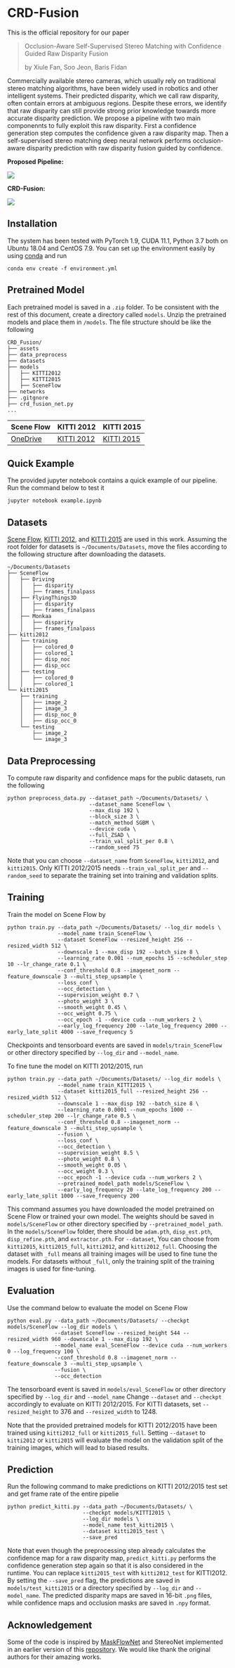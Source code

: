 # CRD-Fusion

This is the official repository for our paper
> Occlusion-Aware Self-Supervised Stereo Matching with Confidence Guided Raw Disparity Fusion
>
> by Xiule Fan, Soo Jeon, Baris Fidan

Commercially available stereo cameras, which usually rely on traditional stereo matching algorithms, have been widely
used in robotics and other intelligent systems. Their predicted disparity, which we call raw disparity, often contain
errors at ambiguous regions. Despite these errors, we identify that raw disparity can still provide strong prior
knowledge towards more accurate disparity prediction. We propose a pipeline with two main componennts to fully exploit
this raw disparity. First a confidence generation step computes the confidence given a raw disparity map. Then a
self-supervised stereo matching deep neural network performs occlusion-aware disparity prediction with raw disparity
fusion guided by confidence.

**Proposed Pipeline:**

![](assets/pipeline.png)

**CRD-Fusion:**

![](assets/crd_fusion.png)

## Installation

The system has been tested with PyTorch 1.9, CUDA 11.1, Python 3.7 both on Ubuntu 18.04 and CentOS 7.9. You can set up
the environment easily by using [conda](https://www.anaconda.com/products/individual)
and run

```
conda env create -f environment.yml
```

## Pretrained Model

Each pretrained model is saved in a `.zip` folder. To be consistent with the rest of this document, create a directory
called `models`. Unzip the pretrained models and place them in `/models`. The file structure should be like the
following

```
CRD_Fusion/
├── assets
├── data_preprocess
├── datasets
├── models
│   ├── KITTI2012
│   ├── KITTI2015
│   ├── SceneFlow
├── networks
├── .gitgnore
├── crd_fusion_net.py
...
```

| Scene Flow |  KITTI 2012 | KITTI 2015 | 
|---|---|---|
| [OneDrive](https://1drv.ms/u/s!Ai577MWqjhXlkALQ5nGtFYbAtIjP) |  [KITTI 2012](https://1drv.ms/u/s!Ai577MWqjhXlkARNp8QLZ_vgeqAX) | [KITTI 2015](https://1drv.ms/u/s!Ai577MWqjhXlkANJvCORCdi3jxnC) | 

## Quick Example

The provided jupyter notebook contains a quick example of our pipeline. Run the command below to test it

```
jupyter notebook example.ipynb
```

## Datasets

[Scene Flow](https://lmb.informatik.uni-freiburg.de/resources/datasets/SceneFlowDatasets.en.html),
[KITTI 2012](http://www.cvlibs.net/datasets/kitti/eval_stereo_flow.php?benchmark=stereo),
and [KITTI 2015](http://www.cvlibs.net/datasets/kitti/eval_scene_flow.php?benchmark=stereo)
are used in this work. Assuming the root folder for datasets is `~/Documents/Datasets`, move the files according to the
following structure after downloading the datasets.

```
~/Documents/Datasets
├── SceneFlow
│   ├── Driving
│   │   ├── disparity
│   │   ├── frames_finalpass
│   ├── FlyingThings3D
│   │   ├── disparity
│   │   ├── frames_finalpass
│   ├── Monkaa
│   │   ├── disparity
│   │   ├── frames_finalpass
├── kitti2012
│   ├── training
│   │   ├── colored_0
│   │   ├── colored_1
│   │   ├── disp_noc
│   │   ├── disp_occ
│   ├── testing
│   │   ├── colored_0
│   │   ├── colored_1
└── kitti2015
    ├── training
    │   ├── image_2
    │   ├── image_3
    │   ├── disp_noc_0
    │   ├── disp_occ_0
    └── testing
        ├── image_2
        └── image_3
```

## Data Preprocessing

To compute raw disparity and confidence maps for the public datasets, run the following

```
python preprocess_data.py --dataset_path ~/Documents/Datasets/ \
                          --dataset_name SceneFlow \
                          --max_disp 192 \
                          --block_size 3 \
                          --match_method SGBM \
                          --device cuda \
                          --full_ZSAD \
                          --train_val_split_per 0.8 \
                          --random_seed 75
```

Note that you can choose `--dataset_name` from `SceneFlow`, `kitti2012`, and `kitti2015`. Only KITTI 2012/2015
needs `--train_val_split_per` and `--random_seed` to separate the training set into training and validation splits.

## Training

Train the model on Scene Flow by

```
python train.py --data_path ~/Documents/Datasets/ --log_dir models \
                --model_name train_SceneFlow \
                --dataset SceneFlow --resized_height 256 --resized_width 512 \
                --downscale 1 --max_disp 192 --batch_size 8 \
                --learning_rate 0.001 --num_epochs 15 --scheduler_step 10 --lr_change_rate 0.1 \
                --conf_threshold 0.8 --imagenet_norm --feature_downscale 3 --multi_step_upsample \
                --loss_conf \
                --occ_detection \
                --supervision_weight 0.7 \
                --photo_weight 3 \
                --smooth_weight 0.45 \
                --occ_weight 0.75 \
                --occ_epoch -1 --device cuda --num_workers 2 \
                --early_log_frequency 200 --late_log_frequency 2000 --early_late_split 4000 --save_frequency 5
```

Checkpoints and tensorboard events are saved in `models/train_SceneFlow` or other directory specified by `--log_dir`
and `--model_name`.

To fine tune the model on KITTI 2012/2015, run

```
python train.py --data_path ~/Documents/Datasets/ --log_dir models \
                --model_name train_KITTI2015 \
                --dataset kitti2015_full --resized_height 256 --resized_width 512 \
                --downscale 1 --max_disp 192 --batch_size 8 \
                --learning_rate 0.0001 --num_epochs 1000 --scheduler_step 200 --lr_change_rate 0.5 \
                --conf_threshold 0.8 --imagenet_norm --feature_downscale 3 --multi_step_upsample \
                --fusion \
                --loss_conf \
                --occ_detection \
                --supervision_weight 8.5 \
                --photo_weight 0.8 \
                --smooth_weight 0.05 \
                --occ_weight 0.3 \
                --occ_epoch -1 --device cuda --num_workers 2 \
                --pretrained_model_path models/SceneFlow \
                --early_log_frequency 20 --late_log_frequency 200 --early_late_split 1000 --save_frequency 200
```

This command assumes you have downloaded the model pretrained on Scene Flow or trained your own model. The weights
should be saved in `models/SceneFlow` or other directory specified by `--pretrained_model_path`. In the
`models/SceneFlow` folder, there should be `adam.pth`, `disp_est.pth`, `disp_refine.pth`, and `extractor.pth`.
For `--dataset`, You can choose from `kitti2015`, `kitti2015_full`, `kitti2012`, and `kitti2012_full`. Choosing the
dataset with `_full` means all training images will be used to fine tune the models. For datasets without `_full`, only
the training split of the training images is used for fine-tuning.

## Evaluation

Use the command below to evaluate the model on Scene Flow

```
python eval.py --data_path ~/Documents/Datasets/ --checkpt models/SceneFlow --log_dir models \
               --dataset SceneFlow --resized_height 544 --resized_width 960 --downscale 1 --max_disp 192 \
               --model_name eval_SceneFlow --device cuda --num_workers 0 --log_frequency 100 \
               --conf_threshold 0.8 --imagenet_norm --feature_downscale 3 --multi_step_upsample \
               --fusion \
               --occ_detection
```

The tensorboard event is saved in `models/eval_SceneFlow` or other directory specified by `--log_dir` and `--model_name`
Change `--dataset` and `--checkpt` accordingly to evaluate on KITTI 2012/2015. For KITTI datasets,
set `--resized_height` to 376 and `--resized_width` to 1248.

Note that the provided pretrained models for KITTI 2012/2015 have been trained using `kitti2012_full`
or `kitti2015_full`. Setting `--dataset` to `kitti2012` or `kitti2015` will evaluate the model on the validation split
of the training images, which will lead to biased results.

## Prediction

Run the following command to make predictions on KITTI 2012/2015 test set and get frame rate of the entire pipelie

```
python predict_kitti.py --data_path ~/Documents/Datasets/ \
                        --checkpt models/KITTI2015 \
                        --log_dir models \
                        --model_name test_kitti2015 \
                        --dataset kitti2015_test \
                        --save_pred
```

Note that even though the preprocessing step already calculates the confidence map for a raw disparity map,
`predict_kitti.py` performs the confidence generation step again so that it is also considered in the runtime. You can
replace `kitti2015_test` with `kitti2012_test` for KITTI2012. By setting the `--save_pred` flag, the predictions are
saved in `models/test_kitti2015` or a directory specified by `--log_dir` and `--model_name`. The predicted disparity
maps are saved in 16-bit `.png` files, while confidence maps and occlusion masks are saved in `.npy` format.

## Acknowledgement

Some of the code is inspired by [MaskFlowNet](https://github.com/microsoft/MaskFlownet) and StereoNet implemented in an
earlier version of this [repository](https://github.com/meteorshowers/X-StereoLab). We would like thank the original
authors for their amazing works. 